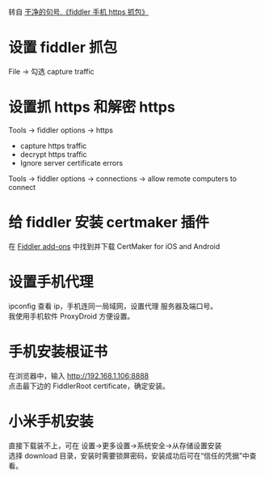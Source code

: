 转自 [干净的句号.《fiddler 手机 https 抓包》](http://blog.csdn.net/wangjun5159/article/details/52202059)  
# 设置 fiddler 抓包
File → 勾选 capture traffic

# 设置抓 https 和解密 https
Tools → fiddler options → https
* capture https traffic
* decrypt https traffic
* Ignore server certificate errors

Tools → fiddler options → connections → allow remote computers to connect 

# 给 fiddler 安装 certmaker 插件
在 [Fiddler add-ons](https://www.telerik.com/fiddler/add-ons) 中找到并下载 CertMaker for iOS and Android

# 设置手机代理
ipconfig 查看 ip，手机连同一局域网，设置代理 服务器及端口号。  
我使用手机软件 ProxyDroid 方便设置。

# 手机安装根证书
在浏览器中，输入 http://192.168.1.106:8888  
点击最下边的 FiddlerRoot certificate，确定安装。

# 小米手机安装
直接下载装不上，可在 设置→更多设置→系统安全→从存储设置安装  
选择 download 目录，安装时需要锁屏密码，安装成功后可在“信任的凭据”中查看。